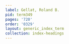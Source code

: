 ```yaml
---
label: Gellat, Roland B.
pid: term349
pages: '720'
order: '0329'
layout: generic_index_term
collection: index-headings
---
```


